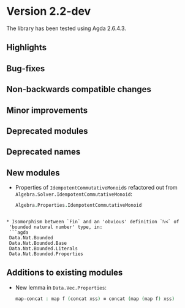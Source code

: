 Version 2.2-dev
===============

The library has been tested using Agda 2.6.4.3.

Highlights
----------

Bug-fixes
---------

Non-backwards compatible changes
--------------------------------

Minor improvements
------------------

Deprecated modules
------------------

Deprecated names
----------------

New modules
-----------

* Properties of `IdempotentCommutativeMonoid`s refactored out from `Algebra.Solver.IdempotentCommutativeMonoid`:
  ```agda
  Algebra.Properties.IdempotentCommutativeMonoid
 ```

* Isomorphism between `Fin` and an 'obvious' definition `ℕ<` of
  'bounded natural number' type, in:
  ```agda
  Data.Nat.Bounded
  Data.Nat.Bounded.Base
  Data.Nat.Bounded.Literals
  Data.Nat.Bounded.Properties
 ```

Additions to existing modules
-----------------------------

* New lemma in `Data.Vec.Properties`:
  ```agda
  map-concat : map f (concat xss) ≡ concat (map (map f) xss)
  ```
